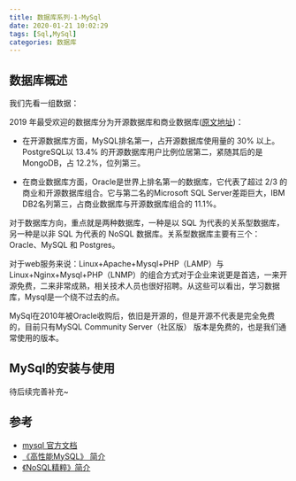 ```yaml
---
title: 数据库系列-1-MySql
date: 2020-01-21 10:02:29
tags: [Sql,MySql]
categories: 数据库
---
```

## 数据库概述
我们先看一组数据： 

2019 年最受欢迎的数据库分为开源数据库和商业数据库([原文地址](http://highscalability.com/blog/2019/6/27/2019-open-source-database-report-top-databases-public-cloud.html))：

- 在开源数据库方面，MySQL排名第一，占开源数据库使用量的 30% 以上。PostgreSQL以 13.4% 的开源数据库用户比例位居第二，紧随其后的是MongoDB，占 12.2%，位列第三。

- 在商业数据库方面，Oracle是世界上排名第一的数据库，它代表了超过 2/3 的商业和开源数据库组合。它与第二名的Microsoft SQL Server差距巨大，IBM DB2名列第三，占商业数据库与开源数据库组合的 11.1%。

对于数据库方向，重点就是两种数据库，一种是以 SQL 为代表的关系型数据库，另一种是以非 SQL 为代表的 NoSQL 数据库。关系型数据库主要有三个：Oracle、MySQL 和 Postgres。


对于web服务来说：Linux+Apache+Mysql+PHP（LAMP）与Linux+Nginx+Mysql+PHP（LNMP）的组合方式对于企业来说更是首选，一来开源免费，二来非常成熟，相关技术人员也很好招聘。从这些可以看出，学习数据库，Mysql是一个绕不过去的点。

MySql在2010年被Oracle收购后，依旧是开源的，但是开源不代表是完全免费的，目前只有MySQL Community Server（社区版） 版本是免费的，也是我们通常使用的版本。

<!-- more -->

## MySql的安装与使用

待后续完善补充~

## 参考
- [mysql 官方文档](https://dev.mysql.com/doc/)
- [《高性能MySQL》 简介](https://book.douban.com/subject/23008813/)
- [《NoSQL精粹》简介](https://book.douban.com/subject/25662138/)